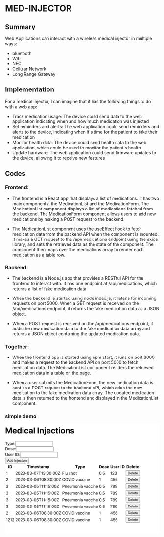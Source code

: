 # MED-INJECTOR

## Summary

Web Applications can interact with a wireless medical injector in multiple ways: 
* bluetooth
* Wifi
* NFC
* Cellular Network
* Long Range Gateway

## Implementation

For a medical injector, I can imagine that it has the following things to do with a web app:

* Track medication usage: The device could send data to the web application indicating when and how much medication was injected
* Set reminders and alerts: The web application could send reminders and alerts to the device, indicating when it's time for the patient to take their medication
* Monitor health data: The device could send health data to the web application, which could be used to monitor the patient's health
* Update hardware: The web application could send firmware updates to the device, allowing it to receive new features

## Codes

### Frontend:

* The frontend is a React app that displays a list of medications. It has two main components: the MedicationList and the MedicationForm. The MedicationList component displays a list of medications fetched from the backend. The MedicationForm component allows users to add new medications by making a POST request to the backend.

* The MedicationList component uses the useEffect hook to fetch medication data from the backend API when the component is mounted. It makes a GET request to the /api/medications endpoint using the axios library, and sets the retrieved data as the state of the component. The component then maps over the medications array to render each medication as a table row.

### Backend:

* The backend is a Node.js app that provides a RESTful API for the frontend to interact with. It has one endpoint at /api/medications, which returns a list of fake medication data.

* When the backend is started using node index.js, it listens for incoming requests on port 5000. When a GET request is received on the /api/medications endpoint, it returns the fake medication data as a JSON object.

* When a POST request is received on the /api/medications endpoint, it adds the new medication data to the fake medication data array and returns a JSON object containing the updated medication data.

### Together:

* When the frontend app is started using npm start, it runs on port 3000 and makes a request to the backend API on port 5000 to fetch medication data. The MedicationList component renders the retrieved medication data in a table on the page.

* When a user submits the MedicationForm, the new medication data is sent as a POST request to the backend API, which adds the new medication to the fake medication data array. The updated medication data is then returned to the frontend and displayed in the MedicationList component.

### simple demo

<img src="https://github.com/RicardoChaseCo/med-injector/blob/main/Screenshot%202023-03-07%20at%2011.32.41.png" alt="Image text" width="800">

